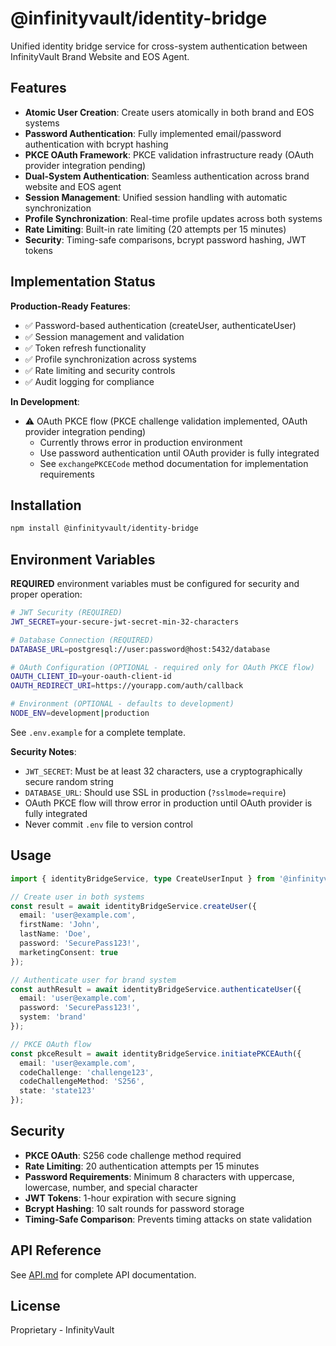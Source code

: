 # @infinityvault/identity-bridge

Unified identity bridge service for cross-system authentication between InfinityVault Brand Website and EOS Agent.

## Features

- **Atomic User Creation**: Create users atomically in both brand and EOS systems
- **Password Authentication**: Fully implemented email/password authentication with bcrypt hashing
- **PKCE OAuth Framework**: PKCE validation infrastructure ready (OAuth provider integration pending)
- **Dual-System Authentication**: Seamless authentication across brand website and EOS agent
- **Session Management**: Unified session handling with automatic synchronization
- **Profile Synchronization**: Real-time profile updates across both systems
- **Rate Limiting**: Built-in rate limiting (20 attempts per 15 minutes)
- **Security**: Timing-safe comparisons, bcrypt password hashing, JWT tokens

## Implementation Status

**Production-Ready Features**:
- ✅ Password-based authentication (createUser, authenticateUser)
- ✅ Session management and validation
- ✅ Token refresh functionality
- ✅ Profile synchronization across systems
- ✅ Rate limiting and security controls
- ✅ Audit logging for compliance

**In Development**:
- ⚠️ OAuth PKCE flow (PKCE challenge validation implemented, OAuth provider integration pending)
  - Currently throws error in production environment
  - Use password authentication until OAuth provider is fully integrated
  - See `exchangePKCECode` method documentation for implementation requirements

## Installation

```bash
npm install @infinityvault/identity-bridge
```

## Environment Variables

**REQUIRED** environment variables must be configured for security and proper operation:

```bash
# JWT Security (REQUIRED)
JWT_SECRET=your-secure-jwt-secret-min-32-characters

# Database Connection (REQUIRED)
DATABASE_URL=postgresql://user:password@host:5432/database

# OAuth Configuration (OPTIONAL - required only for OAuth PKCE flow)
OAUTH_CLIENT_ID=your-oauth-client-id
OAUTH_REDIRECT_URI=https://yourapp.com/auth/callback

# Environment (OPTIONAL - defaults to development)
NODE_ENV=development|production
```

See `.env.example` for a complete template.

**Security Notes**:
- `JWT_SECRET`: Must be at least 32 characters, use a cryptographically secure random string
- `DATABASE_URL`: Should use SSL in production (`?sslmode=require`)
- OAuth PKCE flow will throw error in production until OAuth provider is fully integrated
- Never commit `.env` file to version control

## Usage

```typescript
import { identityBridgeService, type CreateUserInput } from '@infinityvault/identity-bridge';

// Create user in both systems
const result = await identityBridgeService.createUser({
  email: 'user@example.com',
  firstName: 'John',
  lastName: 'Doe',
  password: 'SecurePass123!',
  marketingConsent: true
});

// Authenticate user for brand system
const authResult = await identityBridgeService.authenticateUser({
  email: 'user@example.com',
  password: 'SecurePass123!',
  system: 'brand'
});

// PKCE OAuth flow
const pkceResult = await identityBridgeService.initiatePKCEAuth({
  email: 'user@example.com',
  codeChallenge: 'challenge123',
  codeChallengeMethod: 'S256',
  state: 'state123'
});
```

## Security

- **PKCE OAuth**: S256 code challenge method required
- **Rate Limiting**: 20 authentication attempts per 15 minutes
- **Password Requirements**: Minimum 8 characters with uppercase, lowercase, number, and special character
- **JWT Tokens**: 1-hour expiration with secure signing
- **Bcrypt Hashing**: 10 salt rounds for password storage
- **Timing-Safe Comparison**: Prevents timing attacks on state validation

## API Reference

See [API.md](./API.md) for complete API documentation.

## License

Proprietary - InfinityVault
